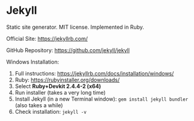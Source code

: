 # Jekyll

Static site generator. MIT license. Implemented in Ruby.

Official Site: https://jekyllrb.com/

GitHub Repository: https://github.com/jekyll/jekyll

Windows Installation:

1. Full instructions: https://jekyllrb.com/docs/installation/windows/
2. Ruby: https://rubyinstaller.org/downloads/
3. Select **Ruby+Devkit 2.4.4-2 (x64)**
4. Run installer (takes a very long time)
5. Install Jekyll (in a new Terminal window): `gem install jekyll bundler` (also takes a while)
6. Check installation: `jekyll -v`

